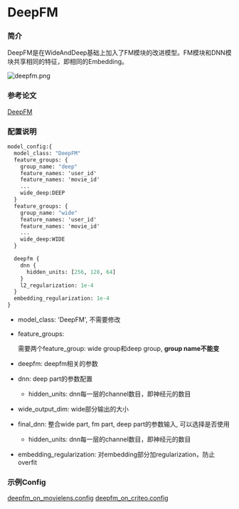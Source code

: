 # DeepFM

### 简介

DeepFM是在WideAndDeep基础上加入了FM模块的改进模型。FM模块和DNN模块共享相同的特征，即相同的Embedding。

![deepfm.png](../../docs/images/models/deepfm.png)

### 参考论文

[DeepFM](https://arxiv.org/abs/1703.04247)

### 配置说明

```protobuf
model_config:{
  model_class: "DeepFM"
  feature_groups: {
    group_name: "deep"
    feature_names: 'user_id'
    feature_names: 'movie_id'
    ...
    wide_deep:DEEP
  }
  feature_groups: {
    group_name: "wide"
    feature_names: 'user_id'
    feature_names: 'movie_id'
    ...
    wide_deep:WIDE
  }

  deepfm {
    dnn {
      hidden_units: [256, 128, 64]
    }
    l2_regularization: 1e-4
  }
  embedding_regularization: 1e-4
}
```

- model_class: 'DeepFM', 不需要修改

- feature_groups:

  需要两个feature_group: wide group和deep group, **group name不能变**

- deepfm:  deepfm相关的参数

- dnn: deep part的参数配置

  - hidden_units: dnn每一层的channel数目，即神经元的数目

- wide_output_dim: wide部分输出的大小

- final_dnn: 整合wide part, fm part, deep part的参数输入, 可以选择是否使用

  - hidden_units: dnn每一层的channel数目，即神经元的数目

- embedding_regularization: 对embedding部分加regularization，防止overfit

### 示例Config

[deepfm_on_movielens.config](../configs/deepfm_on_movielens.config)
[deepfm_on_criteo.config](../configs/deepfm_on_criteo.config)
